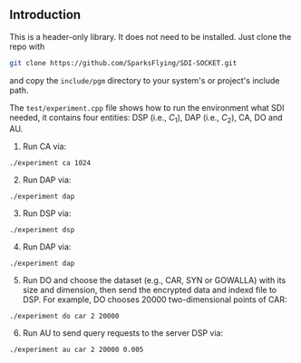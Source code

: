 ## Introduction

This is a header-only library. It does not need to be installed. Just clone the repo with

```bash
git clone https://github.com/SparksFlying/SDI-SOCKET.git
```

and copy the `include/pgm` directory to your system's or project's include path.
                                                                          
The `test/experiment.cpp` file shows how to run the environment what SDI needed, it contains four entities: DSP (i.e., $C_{1}$), DAP (i.e., $C_{2}$), CA, DO and AU.

1. Run CA via:
```
./experiment ca 1024
```

2. Run DAP via:
```
./experiment dap
```

3. Run DSP via:
```
./experiment dsp
```

4. Run DAP via:
```
./experiment dap
```

5. Run DO and choose the dataset (e.g., CAR, SYN or GOWALLA) with its size and dimension, then send the encrypted data and indexd file to DSP. For example, DO chooses 20000 two-dimensional points of CAR:
```
./experiment do car 2 20000
```

6. Run AU to send query requests to the server DSP via:
```
./experiment au car 2 20000 0.005
```
